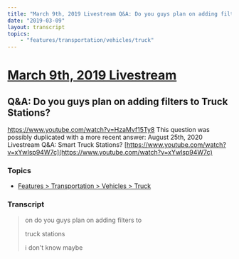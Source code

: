 ```yaml
---
title: "March 9th, 2019 Livestream Q&A: Do you guys plan on adding filters to Truck Stations?"
date: "2019-03-09"
layout: transcript
topics:
    - "features/transportation/vehicles/truck"
---
```

# [March 9th, 2019 Livestream](../2019-03-09.md)
## Q&A: Do you guys plan on adding filters to Truck Stations?
https://www.youtube.com/watch?v=HzaMvf15Ty8
This question was possibly duplicated with a more recent answer: August 25th, 2020 Livestream Q&A: Smart Truck Stations? [https://www.youtube.com/watch?v=xYwIsp94W7c](https://www.youtube.com/watch?v=xYwIsp94W7c)


### Topics
* [Features > Transportation > Vehicles > Truck](../topics/features/transportation/vehicles/truck.md)

### Transcript

> on do you guys plan on adding filters to
>
> truck stations
>
> i don't know maybe

